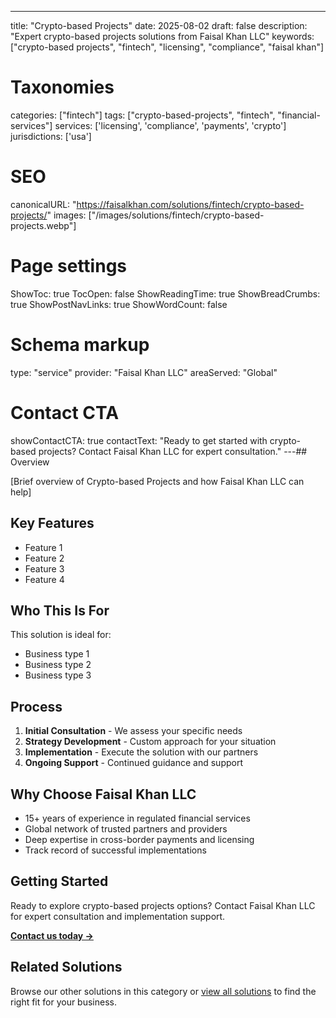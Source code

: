 ---
title: "Crypto-based Projects"
date: 2025-08-02
draft: false
description: "Expert crypto-based projects solutions from Faisal Khan LLC"
keywords: ["crypto-based projects", "fintech", "licensing", "compliance", "faisal khan"]

# Taxonomies
categories: ["fintech"]
tags: ["crypto-based-projects", "fintech", "financial-services"]
services: ['licensing', 'compliance', 'payments', 'crypto']
jurisdictions: ['usa']

# SEO
canonicalURL: "https://faisalkhan.com/solutions/fintech/crypto-based-projects/"
images: ["/images/solutions/fintech/crypto-based-projects.webp"]

# Page settings
ShowToc: true
TocOpen: false
ShowReadingTime: true
ShowBreadCrumbs: true
ShowPostNavLinks: true
ShowWordCount: false

# Schema markup
type: "service"
provider: "Faisal Khan LLC"
areaServed: "Global"

# Contact CTA
showContactCTA: true
contactText: "Ready to get started with crypto-based projects? Contact Faisal Khan LLC for expert consultation."
---## Overview

[Brief overview of Crypto-based Projects and how Faisal Khan LLC can help]

## Key Features

- Feature 1
- Feature 2  
- Feature 3
- Feature 4

## Who This Is For

This solution is ideal for:

- Business type 1
- Business type 2
- Business type 3

## Process

1. **Initial Consultation** - We assess your specific needs
2. **Strategy Development** - Custom approach for your situation  
3. **Implementation** - Execute the solution with our partners
4. **Ongoing Support** - Continued guidance and support

## Why Choose Faisal Khan LLC

- 15+ years of experience in regulated financial services
- Global network of trusted partners and providers
- Deep expertise in cross-border payments and licensing
- Track record of successful implementations

## Getting Started

Ready to explore crypto-based projects options? Contact Faisal Khan LLC for expert consultation and implementation support.

**[Contact us today →](mailto:contact@faisalkhan.com)**

## Related Solutions

Browse our other solutions in this category or [view all solutions](/solutions/) to find the right fit for your business.
